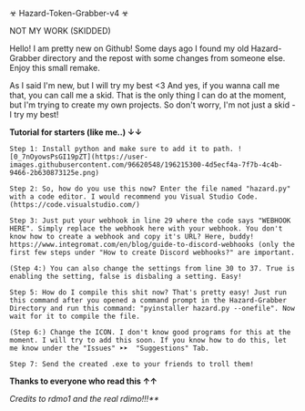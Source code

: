 ☣ Hazard-Token-Grabber-v4 ☣

NOT MY WORK (SKIDDED)



Hello! I am pretty new on Github! Some days ago I found my old Hazard-Grabber directory and the repost with some changes from someone else. Enjoy this small remake.


As I said I'm new, but I will try my best <3
And yes, if you wanna call me that, you can call me a skid. That is the only thing I can do at the moment, but I'm trying to create my own projects. 
So don't worry, I'm not just a skid - I try my best!



**Tutorial for starters (like me..) ↓↓**

`Step 1: Install python and make sure to add it to path. ![0_7nOyowsPsGI19pZT](https://user-images.githubusercontent.com/96620548/196215300-4d5ecf4a-7f7b-4c4b-9466-2b630873125e.png)`

`Step 2: So, how do you use this now? Enter the file named "hazard.py" with a code editor. I would recommend you Visual Studio Code. (https://code.visualstudio.com/)`

`Step 3: Just put your webhook in line 29 where the code says "WEBHOOK HERE". Simply replace the webhook here with your webhook. You don't know how to create a webhook and copy it's URL? Here, buddy! https://www.integromat.com/en/blog/guide-to-discord-webhooks (only the first few steps under "How to create Discord webhooks?" are important.`

`(Step 4:) You can also change the settings from line 30 to 37. True is enabling the setting, false is disbaling a setting. Easy!`

`Step 5: How do I compile this shit now? That's pretty easy! Just run this command after you opened a command prompt in the Hazard-Grabber Directory and run this command: "pyinstaller hazard.py --onefile". Now wait for it to compile the file.`

`(Step 6:) Change the ICON. I don't know good programs for this at the moment. I will try to add this soon. If you know how to do this, let me know under the "Issues" ➤➤  "Suggestions" Tab.`

`Step 7: Send the created .exe to your friends to troll them!`




**Thanks to everyone who read this ↑↑**

_Credits to rdmo1 and the real rdimo!!!**_
